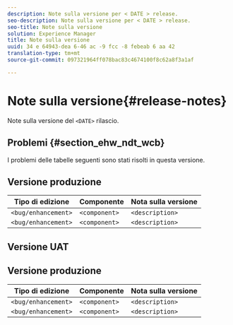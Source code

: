 ```yaml
---
description: Note sulla versione per < DATE > release.
seo-description: Note sulla versione per < DATE > release.
seo-title: Note sulla versione
solution: Experience Manager
title: Note sulla versione
uuid: 34 e 64943-dea 6-46 ac -9 fcc -8 febeab 6 aa 42
translation-type: tm+mt
source-git-commit: 097321964ff078bac83c4674100f8c62a8f3a1af

---
```



# Note sulla versione{#release-notes}

Note sulla versione del `<DATE>` rilascio.

<!--- remove the carets and the quotes and fill in with actual values--->

## Problemi {#section_ehw_ndt_wcb}

I problemi delle tabelle seguenti sono stati risolti in questa versione.

## Versione produzione

| **Tipo di edizione** | **Componente** | **Nota sulla versione** |
|---|---|---|
| `<bug/enhancement>` | `<component>` | `<description>` |
| `<bug/enhancement>` | `<component>` | `<description>` |


## Versione UAT

## Versione produzione

| **Tipo di edizione** | **Componente** | **Nota sulla versione** |
|---|---|---|
| `<bug/enhancement>` | `<component>` | `<description>` |
| `<bug/enhancement>` | `<component>` | `<description>` |
